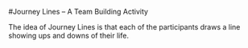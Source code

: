 #Journey Lines – A Team Building Activity

The idea of Journey Lines is that each of the participants draws a line showing ups and downs of their life.
